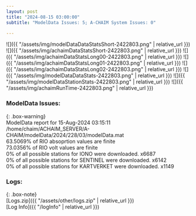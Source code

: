 ```yaml
---
layout: post
title: "2024-08-15 03:00:00"
subtitle: "ModelData Issues: 5; A-CHAIM System Issues: 0"

---
```


![]({{ "/assets/img/modelDataDataStatsShort-2422803.png" | relative_url }})
![]({{ "/assets/img/achaimDataStatsShort-2422803.png" | relative_url }})
![]({{ "/assets/img/achaimDataStatsLong00-2422803.png" | relative_url }})
![]({{ "/assets/img/achaimDataStatsLong01-2422803.png" | relative_url }})
![]({{ "/assets/img/achaimDataStatsLong02-2422803.png" | relative_url }})
![]({{ "/assets/img/modelDataDataStats-2422803.png" | relative_url }})
![]({{ "/assets/img/modelDataStationStats-2422803.png" | relative_url }})
![]({{ "/assets/img/achaimRunTime-2422803.png" | relative_url }})


### ModelData Issues:  
  
{: .box-warning}  
 ModelData report for 15-Aug-2024 03:15:11   
 /home/chaim/ACHAIM_SERVER/A-CHAIM/modelData/2024/228/03/modelData.mat   
 63.5069% of RIO absoprtion values are finite   
 73.0356% of RIO volt values are finite   
 0% of all possible stations for IONO were downloaded. x6687   
 0% of all possible stations for SENTINEL were downloaded. x6142   
 0% of all possible stations for KARTVERKET were downloaded. x1149   
  


### Logs:  
  
{: .box-note}  
[Logs.zip]({{ "/assets/other/logs.zip" | relative_url }})  
[Log Info]({{ "/logInfo" | relative_url }})  
